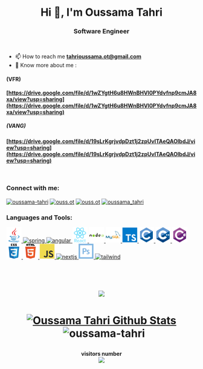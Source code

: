 <h1 align="center">Hi 👋, I'm Oussama Tahri</h1> <h3 align="center">Software Engineer</h3>

<br>

- 📫 How to reach me  **tahrioussama.ot@gmail.com**
- 📄 Know more about me : 


#### (VFR)

**[https://drive.google.com/file/d/1wZYgtH6u8HWnBHVl0PYdvfnp9cmJA8xa/view?usp=sharing](https://drive.google.com/file/d/1wZYgtH6u8HWnBHVl0PYdvfnp9cmJA8xa/view?usp=sharing)**
<br>

##### (VANG)

**[https://drive.google.com/file/d/19sLrKgrjvdpDzt1j2zpUvlTAeQAOlbdJ/view?usp=sharing](https://drive.google.com/file/d/19sLrKgrjvdpDzt1j2zpUvlTAeQAOlbdJ/view?usp=sharing)**

<br>

<h3 align="left">Connect with me:</h3> <p align="left"> <a href="https://linkedin.com/in/oussama-tahri" target="blank"><img align="center" src="https://raw.githubusercontent.com/rahuldkjain/github-profile-readme-generator/master/src/images/icons/Social/linked-in-alt.svg" alt="oussama-tahri" height="30" width="40" /></a> <a href="https://fb.com/ouss.ot" target="blank"><img align="center" src="https://raw.githubusercontent.com/rahuldkjain/github-profile-readme-generator/master/src/images/icons/Social/facebook.svg" alt="ouss.ot" height="30" width="40" /></a> <a href="https://instagram.com/ouss.ot" target="blank"><img align="center" src="https://raw.githubusercontent.com/rahuldkjain/github-profile-readme-generator/master/src/images/icons/Social/instagram.svg" alt="ouss.ot" height="30" width="40" /></a> <a href="https://www.leetcode.com/oussama_tahri" target="blank"><img align="center" src="https://raw.githubusercontent.com/rahuldkjain/github-profile-readme-generator/master/src/images/icons/Social/leet-code.svg" alt="oussama_tahri" height="30" width="40" /></a> </p> <h3 align="left">Languages and Tools:</h3> <p align="left"> <a href="https://www.java.com" target="_blank" rel="noreferrer"> <img src="https://raw.githubusercontent.com/devicons/devicon/master/icons/java/java-original.svg" alt="java" width="40" height="40"/> </a> <a href="https://spring.io/" target="_blank" rel="noreferrer"> <img src="https://www.vectorlogo.zone/logos/springio/springio-icon.svg" alt="spring" width="40" height="40"/> </a> <a href="https://angular.io" target="_blank" rel="noreferrer"> <img src="https://angular.io/assets/images/logos/angular/angular.svg" alt="angular" width="40" height="40"/> </a> <a href="https://reactjs.org/" target="_blank" rel="noreferrer"> <img src="https://raw.githubusercontent.com/devicons/devicon/master/icons/react/react-original-wordmark.svg" alt="react" width="40" height="40"/> <a href="https://nodejs.org" target="_blank" rel="noreferrer"> <img src="https://raw.githubusercontent.com/devicons/devicon/master/icons/nodejs/nodejs-original-wordmark.svg" alt="nodejs" width="40" height="40"/> </a> <a href="https://www.mysql.com/" target="_blank" rel="noreferrer"> <img src="https://raw.githubusercontent.com/devicons/devicon/master/icons/mysql/mysql-original-wordmark.svg" alt="mysql" width="40" height="40"/> </a> <a href="https://www.typescriptlang.org/" target="_blank" rel="noreferrer"> <img src="https://raw.githubusercontent.com/devicons/devicon/master/icons/typescript/typescript-original.svg" alt="typescript" width="40" height="40"/> </a> <a href="https://www.cprogramming.com/" target="_blank" rel="noreferrer"> <img src="https://raw.githubusercontent.com/devicons/devicon/master/icons/c/c-original.svg" alt="c" width="40" height="40"/> </a> <a href="https://www.w3schools.com/cpp/" target="_blank" rel="noreferrer"> <img src="https://raw.githubusercontent.com/devicons/devicon/master/icons/cplusplus/cplusplus-original.svg" alt="cplusplus" width="40" height="40"/> </a> <a href="https://www.w3schools.com/cs/" target="_blank" rel="noreferrer"> <img src="https://raw.githubusercontent.com/devicons/devicon/master/icons/csharp/csharp-original.svg" alt="csharp" width="40" height="40"/> </a> <a href="https://www.w3schools.com/css/" target="_blank" rel="noreferrer"> <img src="https://raw.githubusercontent.com/devicons/devicon/master/icons/css3/css3-original-wordmark.svg" alt="css3" width="40" height="40"/> </a> <a href="https://www.w3.org/html/" target="_blank" rel="noreferrer"> <img src="https://raw.githubusercontent.com/devicons/devicon/master/icons/html5/html5-original-wordmark.svg" alt="html5" width="40" height="40"/> </a> <a href="https://developer.mozilla.org/en-US/docs/Web/JavaScript" target="_blank" rel="noreferrer"> <img src="https://raw.githubusercontent.com/devicons/devicon/master/icons/javascript/javascript-original.svg" alt="javascript" width="40" height="40"/> </a> <a href="https://nextjs.org/" target="_blank" rel="noreferrer"> <img src="https://cdn.worldvectorlogo.com/logos/nextjs-2.svg" alt="nextjs" width="40" height="40"/> </a>  <a href="https://www.photoshop.com/en" target="_blank" rel="noreferrer"> <img src="https://raw.githubusercontent.com/devicons/devicon/master/icons/photoshop/photoshop-line.svg" alt="photoshop" width="40" height="40"/> </a>  </a>  <a href="https://tailwindcss.com/" target="_blank" rel="noreferrer"> <img src="https://www.vectorlogo.zone/logos/tailwindcss/tailwindcss-icon.svg" alt="tailwind" width="40" height="40"/> </a> </p>

<br>

<h1 align="center">
  <img src="https://github-profile-summary-cards.vercel.app/api/cards/profile-details?username=oussama-tahri&theme=github_dark" />
  <h1/>
  <p align="center">
    <a href="https://github.com/anuraghazra/github-readme-stats">
      <img alt="Oussama Tahri Github Stats" src="https://github-readme-stats.vercel.app/api?username=oussama-tahri&show_icons=true&count_private=true&theme=github_dark" height="192px"/></a> <br/>
    &nbsp;
    <img src="https://github-readme-stats.vercel.app/api/top-langs?username=oussama-tahri&show_icons=true&locale=en&layout=compact&theme=github_dark" alt="oussama-tahri" height="192px"/> <br/> </p>
  <h4 align="center">
    visitors number <br> <img src="https://profile-counter.glitch.me/oussama-tahri/count.svg">  </h4>
